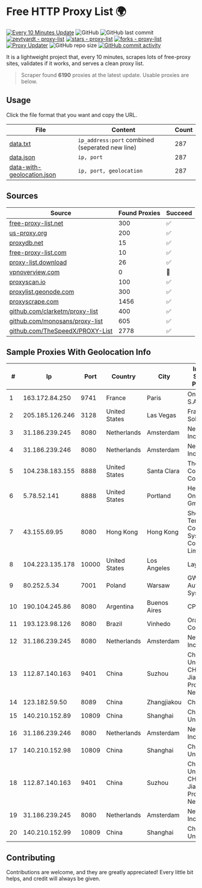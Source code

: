 
# Free HTTP Proxy List 🌍

[![Every 10 Minutes Update](https://github.com/mertguvencli/http-proxy-list/actions/workflows/main.yml/badge.svg?branch=main)](https://github.com/mertguvencli/http-proxy-list/actions/workflows/main.yml)
![GitHub](https://img.shields.io/github/license/mertguvencli/http-proxy-list)
![GitHub last commit](https://img.shields.io/github/last-commit/mertguvencli/http-proxy-list)
[![zevtyardt - proxy-list](https://img.shields.io/static/v1?label=zevtyardt&message=proxy-list&color=blue&logo=github)](https://github.com/zevtyardt/proxy-list "Go to GitHub repo")
[![stars - proxy-list](https://img.shields.io/github/stars/zevtyardt/proxy-list?style=social)](https://github.com/zevtyardt/proxy-list)
[![forks - proxy-list](https://img.shields.io/github/forks/zevtyardt/proxy-list?style=social)](https://github.com/zevtyardt/proxy-list)
[![Proxy Updater](https://github.com/zevtyardt/proxy-list/workflows/Proxy%20Updater/badge.svg)](https://github.com/zevtyardt/proxy-list/actions?query=workflow:"Proxy+Updater")
![GitHub repo size](https://img.shields.io/github/repo-size/zevtyardt/proxy-list)
[![GitHub commit activity](https://img.shields.io/github/commit-activity/m/zevtyardt/proxy-list?logo=commits)](https://github.com/zevtyardt/proxy-list/commits/main)

It is a lightweight project that, every 10 minutes, scrapes lots of free-proxy sites, validates if it works, and serves a clean proxy list.

> Scraper found **6190** proxies at the latest update. Usable proxies are below.

## Usage

Click the file format that you want and copy the URL.

|File|Content|Count|
|----|-------|-----|
|[data.txt](https://raw.githubusercontent.com/mertguvencli/http-proxy-list/main/proxy-list/data.txt)|`ip_address:port` combined (seperated new line)|287|
|[data.json](https://raw.githubusercontent.com/mertguvencli/http-proxy-list/main/proxy-list/data.json)|`ip, port`|287|
|[data-with-geolocation.json](https://raw.githubusercontent.com/mertguvencli/http-proxy-list/main/proxy-list/data-with-geolocation.json)|`ip, port, geolocation`|287|

## Sources

|Source|Found Proxies|Succeed|
|------|-------------|-------|
|[free-proxy-list.net](https://free-proxy-list.net)|300|✅|
|[us-proxy.org](https://www.us-proxy.org)|200|✅|
|[proxydb.net](http://proxydb.net)|15|✅|
|[free-proxy-list.com](https://free-proxy-list.com/?page=&port=&type%5B%5D=http&type%5B%5D=https&up_time=0&search=Search)|10|✅|
|[proxy-list.download](https://www.proxy-list.download/HTTP)|26|✅|
|[vpnoverview.com](https://vpnoverview.com/privacy/anonymous-browsing/free-proxy-servers)|0|🚫|
|[proxyscan.io](https://www.proxyscan.io)|100|✅|
|[proxylist.geonode.com](https://proxylist.geonode.com/api/proxy-list?limit=300&page=1&sort_by=lastChecked&sort_type=desc&protocols=http,https)|300|✅|
|[proxyscrape.com](https://api.proxyscrape.com/v2/?request=displayproxies&protocol=http&timeout=10000&country=all&ssl=all&anonymity=all)|1456|✅|
|[github.com/clarketm/proxy-list](https://raw.githubusercontent.com/clarketm/proxy-list/master/proxy-list-raw.txt)|400|✅|
|[github.com/monosans/proxy-list](https://raw.githubusercontent.com/monosans/proxy-list/main/proxies/http.txt)|605|✅|
|[github.com/TheSpeedX/PROXY-List](https://raw.githubusercontent.com/TheSpeedX/PROXY-List/master/http.txt)|2778|✅|


## Sample Proxies With Geolocation Info

|#|Ip|Port|Country|City|Internet Service Provider|
|-|--|----|-------|----|-------------------------|
|1|163.172.84.250|9741|France|Paris|Online S.A.S.|
|2|205.185.126.246|3128|United States|Las Vegas|FranTech Solutions|
|3|31.186.239.245|8080|Netherlands|Amsterdam|NetSkope Inc|
|4|31.186.239.246|8080|Netherlands|Amsterdam|NetSkope Inc|
|5|104.238.183.155|8888|United States|Santa Clara|The Constant Company|
|6|5.78.52.141|8888|United States|Portland|Hetzner Online GmbH|
|7|43.155.69.95|8080|Hong Kong|Hong Kong|Shenzhen Tencent Computer Systems Company Limited|
|8|104.223.135.178|10000|United States|Los Angeles|LayerHost|
|9|80.252.5.34|7001|Poland|Warsaw|GWNET Autonomus System|
|10|190.104.245.86|8080|Argentina|Buenos Aires|CPS|
|11|193.123.98.126|8080|Brazil|Vinhedo|Oracle Corporation|
|12|31.186.239.245|8080|Netherlands|Amsterdam|NetSkope Inc|
|13|112.87.140.163|9401|China|Suzhou|China Unicom CHINA169 Jiangsu Province Network|
|14|123.182.59.50|8089|China|Zhangjiakou|Chinanet|
|15|140.210.152.89|10809|China|Shanghai|China Unicom|
|16|31.186.239.246|8080|Netherlands|Amsterdam|NetSkope Inc|
|17|140.210.152.98|10809|China|Shanghai|China Unicom|
|18|112.87.140.163|9401|China|Suzhou|China Unicom CHINA169 Jiangsu Province Network|
|19|31.186.239.245|8080|Netherlands|Amsterdam|NetSkope Inc|
|20|140.210.152.99|10809|China|Shanghai|China Unicom|



## Contributing

Contributions are welcome, and they are greatly appreciated! Every
little bit helps, and credit will always be given.

